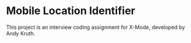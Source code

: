 # Mobile Location Identifier
This project is an interview coding assignment for X-Mode, developed by Andy Kruth.